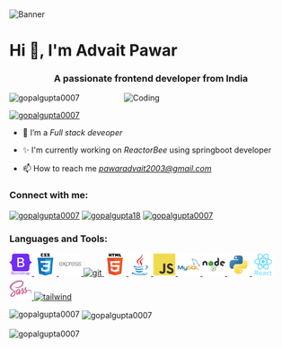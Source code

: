 <img align="center" alt="Banner" height="250" width="1100" src="https://encrypted-tbn0.gstatic.com/images?q=tbn:ANd9GcT8WJeR47Uq5u6fZfvV2q6w17WL8-586YiSylf_U8DOSDYienqDFfIIgRt-G5rSDLeCD5g&usqp=CAU">

<h1 alingn="center">Hi 👋,  I'm Advait Pawar</h1> 
<h3 align="center">A passionate frontend developer from India</h3>
<img align="right" alt="Coding" width="300" src="https://media.tenor.com/mH7xKvTA0DUAAAAj/geek-pc-expert.gif">

<p align="left"> <img src="https://komarev.com/ghpvc/?username=gopalgupta0007&label=Profile%20views&color=0e75b6&style=flat" alt="gopalgupta0007" /> </p>

<p align="left"> <a href="https://github.com/ryo-ma/github-profile-trophy"><img src="https://github-profile-trophy.vercel.app/?username=gopalgupta0007" alt="gopalgupta0007" /></a> </p>

- 🌱 I’m a *Full stack deveoper*

- ✨ I'm currently working on *ReactorBee* using springboot developer

- 📫 How to reach me *pawaradvait2003@gmail.com*

<h3 align="left">Connect with me:</h3>
<p align="left">
<a href="https://codesandbox.com/gopalgupta0007" target="blank"><img align="center" src="https://raw.githubusercontent.com/rahuldkjain/github-profile-readme-generator/master/src/images/icons/Social/codesandbox.svg" alt="gopalgupta0007" height="30" width="40" /></a>
<a href="https://www.codechef.com/users/gopalgupta18" target="blank"><img align="center" src="https://cdn.jsdelivr.net/npm/simple-icons@3.1.0/icons/codechef.svg" alt="gopalgupta18" height="30" width="40" /></a>
<a href="https://www.hackerrank.com/gopalgupta0007" target="blank"><img align="center" src="https://raw.githubusercontent.com/rahuldkjain/github-profile-readme-generator/master/src/images/icons/Social/hackerrank.svg" alt="gopalgupta0007" height="30" width="40" /></a>
</p>

<h3 align="left">Languages and Tools:</h3>
<p align="left"> <a href="https://getbootstrap.com" target="_blank" rel="noreferrer"> <img src="https://raw.githubusercontent.com/devicons/devicon/master/icons/bootstrap/bootstrap-plain-wordmark.svg" alt="bootstrap" width="40" height="40"/> </a> <a href="https://www.w3schools.com/css/" target="_blank" rel="noreferrer"> <img src="https://raw.githubusercontent.com/devicons/devicon/master/icons/css3/css3-original-wordmark.svg" alt="css3" width="40" height="40"/> </a> <a href="https://expressjs.com" target="_blank" rel="noreferrer"> <img src="https://raw.githubusercontent.com/devicons/devicon/master/icons/express/express-original-wordmark.svg" alt="express" width="40" height="40"/> </a> <a href="https://git-scm.com/" target="_blank" rel="noreferrer"> <img src="https://www.vectorlogo.zone/logos/git-scm/git-scm-icon.svg" alt="git" width="40" height="40"/> </a> <a href="https://www.w3.org/html/" target="_blank" rel="noreferrer"> <img src="https://raw.githubusercontent.com/devicons/devicon/master/icons/html5/html5-original-wordmark.svg" alt="html5" width="40" height="40"/> </a> <a href="https://www.java.com" target="_blank" rel="noreferrer"> <img src="https://raw.githubusercontent.com/devicons/devicon/master/icons/java/java-original.svg" alt="java" width="40" height="40"/> </a> <a href="https://developer.mozilla.org/en-US/docs/Web/JavaScript" target="_blank" rel="noreferrer"> <img src="https://raw.githubusercontent.com/devicons/devicon/master/icons/javascript/javascript-original.svg" alt="javascript" width="40" height="40"/> </a> <a href="https://www.mysql.com/" target="_blank" rel="noreferrer"> <img src="https://raw.githubusercontent.com/devicons/devicon/master/icons/mysql/mysql-original-wordmark.svg" alt="mysql" width="40" height="40"/> </a> <a href="https://nodejs.org" target="_blank" rel="noreferrer"> <img src="https://raw.githubusercontent.com/devicons/devicon/master/icons/nodejs/nodejs-original-wordmark.svg" alt="nodejs" width="40" height="40"/> </a> <a href="https://www.python.org" target="_blank" rel="noreferrer"> <img src="https://raw.githubusercontent.com/devicons/devicon/master/icons/python/python-original.svg" alt="python" width="40" height="40"/> </a> <a href="https://reactjs.org/" target="_blank" rel="noreferrer"> <img src="https://raw.githubusercontent.com/devicons/devicon/master/icons/react/react-original-wordmark.svg" alt="react" width="40" height="40"/> </a> <a href="https://sass-lang.com" target="_blank" rel="noreferrer"> <img src="https://raw.githubusercontent.com/devicons/devicon/master/icons/sass/sass-original.svg" alt="sass" width="40" height="40"/> </a> <a href="https://tailwindcss.com/" target="_blank" rel="noreferrer"> <img src="https://www.vectorlogo.zone/logos/tailwindcss/tailwindcss-icon.svg" alt="tailwind" width="40" height="40"/> </a> </p>

<p><img align="left" src="https://github-readme-stats.vercel.app/api/top-langs?username=gopalgupta0007&show_icons=true&locale=en&layout=compact" alt="gopalgupta0007" /></p>

<p>&nbsp;<img align="center" src="https://github-readme-stats.vercel.app/api?username=gopalgupta0007&show_icons=true&locale=en" alt="gopalgupta0007" /></p>

<p><img align="center" src="https://github-readme-streak-stats.herokuapp.com/?user=gopalgupta0007&" alt="gopalgupta0007" /></p>
